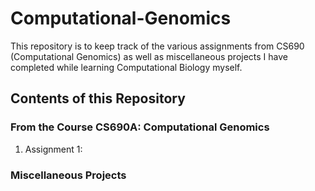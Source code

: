 # Computational-Genomics

This repository is to keep track of the various assignments from CS690 (Computational Genomics) as well as miscellaneous projects I have completed while learning Computational Biology myself. 

## Contents of this Repository
### From the Course CS690A: Computational Genomics
1. Assignment 1: 
### Miscellaneous Projects

